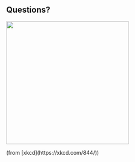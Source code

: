 ##  Questions?

<img src="https://imgs.xkcd.com/comics/good_code.png" width="325"/>

<p class="small">(from [xkcd](https://xkcd.com/844/))</p>
